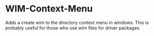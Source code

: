 # WIM-Context-Menu
Adds a create wim to the directory context menu in windows. This is probably useful for those who use wim files for driver packages.
